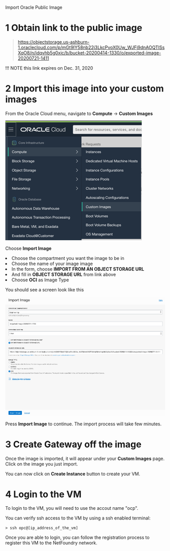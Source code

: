 Import Oracle Public Image

# 1 Obtain link to the public image

> https://objectstorage.us-ashburn-1.oraclecloud.com/p/mGt9IY58nb22j3LkcPvoX0Uw_WJFj9dnAOQTISsXqO8/n/idqvhb5g0xic/b/bucket-20200414-1330/o/exported-image-20200721-1411

!!! NOTE
    this link expires on Dec. 31, 2020


# 2 Import this image into your custom images

From the Oracle Cloud menu, navigate to <b>Compute</b> -> <b>Custom Images</b>

![image](../../images/OCP01.png)


Choose <b>Import Image</b>

<li>Choose the compartment you want the image to be in
<li>Choose the name of your image image
<li>In the form, choose <b>IMPORT FROM AN OBJECT STORAGE URL</b>
<li>And fill in <b>OBJECT STORAGE URL</b> from link above <br>
<li>Choose <b>OCI</b> as Image Type<br>
</li>

You should see a screen look like this

![image](../../images/OCP02.png)

Press <b>Import Image</b> to continue.  The import process will take few minutes.

# 3 Create Gateway off the image

Once the image is imported, it will appear under your <b>Custom Images</b> page. Click on the image you just import.

You can now click on <b>Create Instance</b> button to create your VM.

# 4 Login to the VM

To login to the VM, you will need to use the accout name "ocp".

You can verify ssh access to the VM by using a ssh enabled terminal:

    > ssh opc@[ip_address_of_the_vm]

Once you are able to login, you can follow the registration process to register this VM to the NetFoundry network.

